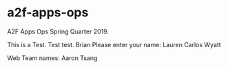 # a2f-apps-ops
A2F Apps Ops Spring Quarter 2019.

This is a Test. Test test.
Brian
Please enter your name:
Lauren
Carlos
Wyatt

Web Team names:
Aaron Tsang
